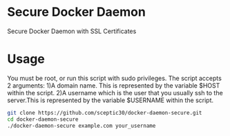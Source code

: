 # Secure Docker Daemon
Secure Docker Daemon with SSL Certificates
# Usage
You must be root, or run this script with sudo privileges.
The script accepts 2 arguments:
1)A domain name. This is represented by the variable $HOST within the script.
2)A username which is the user that you usually ssh to the server.This is represented by the variable $USERNAME within the script.

```bash
git clone https://github.com/sceptic30/docker-daemon-secure.git
cd docker-daemon-secure
./docker-daemon-secure example.com your_username
```
